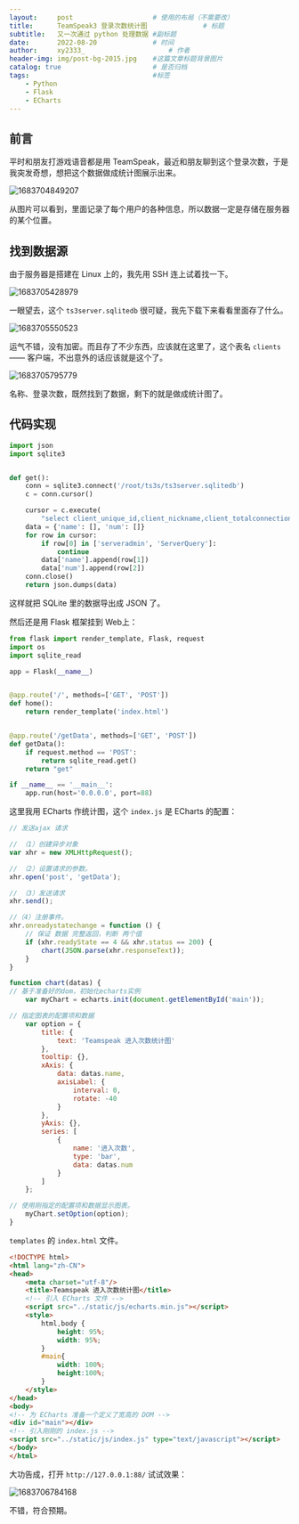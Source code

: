 ```yaml
---
layout:     post   				    # 使用的布局（不需要改）
title:      TeamSpeak3 登录次数统计图				# 标题 
subtitle:   又一次通过 python 处理数据 #副标题
date:       2022-08-20 				# 时间
author:     xy2333_						# 作者
header-img: img/post-bg-2015.jpg 	#这篇文章标题背景图片
catalog: true 						# 是否归档
tags:								#标签
    - Python
    - Flask
    - ECharts
---
```

## 前言

平时和朋友打游戏语音都是用 TeamSpeak，最近和朋友聊到这个登录次数，于是我突发奇想，想把这个数据做成统计图展示出来。

![1683704849207](https://xy-233.github.io/img/posts/2022-08-20-TeamSpeak3-登录次数统计图/1683704849207.png)

从图片可以看到，里面记录了每个用户的各种信息，所以数据一定是存储在服务器的某个位置。

## 找到数据源

由于服务器是搭建在 Linux 上的，我先用 SSH 连上试着找一下。

![1683705428979](ihttps://xy-233.github.io/img/posts/2022-08-20-TeamSpeak3-登录次数统计图/1683705428979.png)

一眼望去，这个 `ts3server.sqlitedb` 很可疑，我先下载下来看看里面存了什么。

![1683705550523](https://xy-233.github.io/img/posts/2022-08-20-TeamSpeak3-登录次数统计图/1683705550523.png)

运气不错，没有加密。而且存了不少东西，应该就在这里了，这个表名 `clients` —— 客户端，不出意外的话应该就是这个了。

![1683705795779](https://xy-233.github.io/img/posts/2022-08-20-TeamSpeak3-登录次数统计图/1683705795779.png)

名称、登录次数，既然找到了数据，剩下的就是做成统计图了。

## 代码实现

```python
import json
import sqlite3


def get():
    conn = sqlite3.connect('/root/ts3s/ts3server.sqlitedb')
    c = conn.cursor()

    cursor = c.execute(
        "select client_unique_id,client_nickname,client_totalconnections from clients order by client_totalconnections desc ")
    data = {'name': [], 'num': []}
    for row in cursor:
        if row[0] in ['serveradmin', 'ServerQuery']:
            continue
        data['name'].append(row[1])
        data['num'].append(row[2])
    conn.close()
    return json.dumps(data)
```

这样就把 SQLite 里的数据导出成 JSON 了。

然后还是用 Flask 框架挂到 Web上：

```python
from flask import render_template, Flask, request
import os
import sqlite_read

app = Flask(__name__)


@app.route('/', methods=['GET', 'POST'])
def home():
    return render_template('index.html')


@app.route('/getData', methods=['GET', 'POST'])
def getData():
    if request.method == 'POST':
        return sqlite_read.get()
    return "get"

if __name__ == '__main__':
    app.run(host='0.0.0.0', port=88)

```

这里我用 ECharts 作统计图，这个 `index.js` 是 ECharts 的配置：

```javascript
// 发送ajax 请求

// （1）创建异步对象
var xhr = new XMLHttpRequest();

// （2）设置请求的参数。
xhr.open('post', 'getData');

// （3）发送请求
xhr.send();

//（4）注册事件。 
xhr.onreadystatechange = function () {
    // 保证 数据 完整返回，判断 两个值
    if (xhr.readyState == 4 && xhr.status == 200) {
        chart(JSON.parse(xhr.responseText));
    }
}

function chart(datas) {
// 基于准备好的dom，初始化echarts实例
    var myChart = echarts.init(document.getElementById('main'));

// 指定图表的配置项和数据
    var option = {
        title: {
            text: 'Teamspeak 进入次数统计图'
        },
        tooltip: {},
        xAxis: {
            data: datas.name,
            axisLabel: {
                interval: 0,
                rotate: -40
            }
        },
        yAxis: {},
        series: [
            {
                name: '进入次数',
                type: 'bar',
                data: datas.num
            }
        ]
    };

// 使用刚指定的配置项和数据显示图表。
    myChart.setOption(option);
}
```

`templates` 的 `index.html` 文件。

```html
<!DOCTYPE html>
<html lang="zh-CN">
<head>
    <meta charset="utf-8"/>
    <title>Teamspeak 进入次数统计图</title>
    <!-- 引入 ECharts 文件 -->
    <script src="../static/js/echarts.min.js"></script>
    <style>
        html,body {
            height: 95%;
            width: 95%;
        }
        #main{
            width: 100%;
            height:100%;
        }
    </style>
</head>
<body>
<!-- 为 ECharts 准备一个定义了宽高的 DOM -->
<div id="main"></div>
<!-- 引入刚刚的 index.js -->
<script src="../static/js/index.js" type="text/javascript"></script>
</body>
</html>
```

大功告成，打开 `http://127.0.0.1:88/` 试试效果：

![1683706784168](https://xy-233.github.io/img/posts/2022-08-20-TeamSpeak3-登录次数统计图/1683706784168.png)

不错，符合预期。